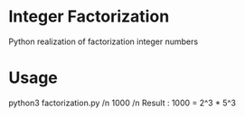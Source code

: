 # Integer Factorization
Python realization of factorization integer numbers 
# Usage
python3 factorization.py
/n 1000
/n Result : 1000 = 2^3 * 5^3
